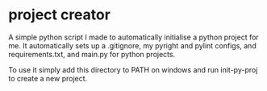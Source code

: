 # project creator
A simple python script I made to automatically initialise a python project for me. It automatically sets up a .gitignore, my pyright and pylint configs, and requirements.txt, and main.py for python projects.

To use it simply add this directory to PATH on windows and run init-py-proj to create a new project.
